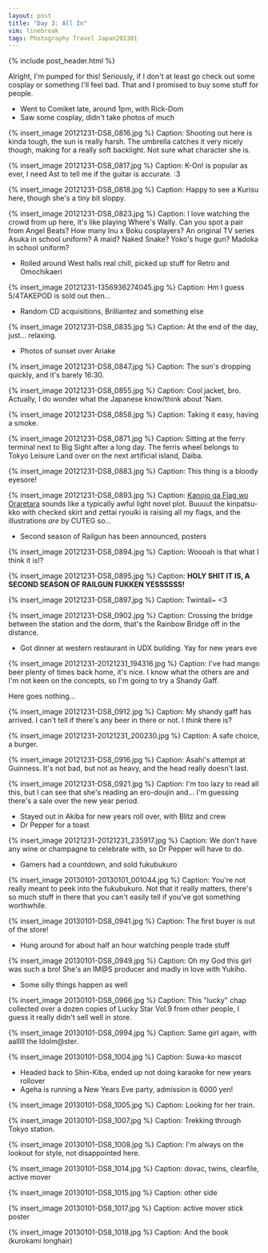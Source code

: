 ```yaml
---
layout: post
title: "Day 3: All In"
vim: linebreak
tags: Photography Travel Japan201301
---
```


{% include post_header.html %}

Alright, I'm pumped for this! Seriously, if I don't at least go check out some cosplay or something I'll feel bad. That and I promised to buy some stuff for people.


 * Went to Comiket late, around 1pm, with Rick-Dom
 * Saw some cosplay, didn't take photos of much


{% insert_image 20121231-DS8_0816.jpg %}
Caption: Shooting out here is kinda tough, the sun is really harsh. The umbrella catches it very nicely though, making for a really soft backlight. Not sure what character she is.

{% insert_image 20121231-DS8_0817.jpg %}
Caption: K-On! is popular as ever, I need Ast to tell me if the guitar is accurate. :3

{% insert_image 20121231-DS8_0818.jpg %}
Caption: Happy to see a Kurisu here, though she's a tiny bit sloppy.

{% insert_image 20121231-DS8_0823.jpg %}
Caption: I love watching the crowd from up here, it's like playing Where's Wally. Can you spot a pair from Angel Beats? How many Inu x Boku cosplayers? An original TV series Asuka in school uniform? A maid? Naked Snake? Yoko's huge gun? Madoka in school uniform?

 * Rolled around West halls real chill, picked up stuff for Retro and Omochikaeri

{% insert_image 20121231-1356936274045.jpg %}
Caption: Hm I guess 5/4TAKEPOD is sold out then...

 * Random CD acquisitions, Brilliantez and something else

{% insert_image 20121231-DS8_0835.jpg %}
Caption: At the end of the day, just... relaxing.

 * Photos of sunset over Ariake

{% insert_image 20121231-DS8_0847.jpg %}
Caption: The sun's dropping quickly, and it's barely 16:30.

{% insert_image 20121231-DS8_0855.jpg %}
Caption: Cool jacket, bro. Actually, I do wonder what the Japanese know/think about 'Nam.

{% insert_image 20121231-DS8_0858.jpg %}
Caption: Taking it easy, having a smoke.

{% insert_image 20121231-DS8_0871.jpg %}
Caption: Sitting at the ferry terminal next to Big Sight after a long day. The ferris wheel belongs to Tokyo Leisure Land over on the next artificial island, Daiba.

{% insert_image 20121231-DS8_0883.jpg %}
Caption: This thing is a bloody eyesore!

{% insert_image 20121231-DS8_0893.jpg %}
Caption: [Kanojo ga Flag wo Oraretara](http://anidb.net/perl-bin/animedb.pl?show=anime&aid=9524) sounds like a typically awful light novel plot. Buuuut the kinpatsu-kko with checked skirt and zettai ryouiki is raising all my flags, and the illustrations *are* by CUTEG so...

 * Second season of Railgun has been announced, posters

{% insert_image 20121231-DS8_0894.jpg %}
Caption: Woooah is that what I think it is!?

{% insert_image 20121231-DS8_0895.jpg %}
Caption: **HOLY SHIT IT IS, A SECOND SEASON OF RAILGUN FUKKEN YESSSSSS!**

{% insert_image 20121231-DS8_0897.jpg %}
Caption: Twintail~ <3

{% insert_image 20121231-DS8_0902.jpg %}
Caption: Crossing the bridge between the station and the dorm, that's the Rainbow Bridge off in the distance.

 * Got dinner at western restaurant in UDX building. Yay for new years eve

{% insert_image 20121231-20121231_194316.jpg %}
Caption: I've had mango beer plenty of times back home, it's nice. I know what the others are and I'm not keen on the concepts, so I'm going to try a Shandy Gaff.

Here goes nothing...

{% insert_image 20121231-DS8_0912.jpg %}
Caption: My shandy gaff has arrived. I can't tell if there's any beer in there or not. I *think* there is?

{% insert_image 20121231-20121231_200230.jpg %}
Caption: A safe choice, a burger.

{% insert_image 20121231-DS8_0916.jpg %}
Caption: Asahi's attempt at Guinness. It's not bad, but not as heavy, and the head really doesn't last.

{% insert_image 20121231-DS8_0921.jpg %}
Caption: I'm too lazy to read all this, but I can see that she's reading an ero-doujin and... I'm guessing there's a sale over the new year period.

 * Stayed out in Akiba for new years roll over, with Blitz and crew
 * Dr Pepper for a toast

{% insert_image 20121231-20121231_235917.jpg %}
Caption: We don't have any wine or champagne to celebrate with, so Dr Pepper will have to do.

 * Gamers had a countdown, and sold fukubukuro

{% insert_image 20130101-20130101_001044.jpg %}
Caption: You're not really meant to peek into the fukubukuro. Not that it really matters, there's so much stuff in there that you can't easily tell if you've got something worthwhile.

{% insert_image 20130101-DS8_0941.jpg %}
Caption: The first buyer is out of the store!

 * Hung around for about half an hour watching people trade stuff

{% insert_image 20130101-DS8_0949.jpg %}
Caption: Oh my God this girl was such a bro! She's an IM@S producer and madly in love with Yukiho.

 * Some silly things happen as well

{% insert_image 20130101-DS8_0966.jpg %}
Caption: This "lucky" chap collected over a dozen copies of Lucky Star Vol.9 from other people, I guess it really didn't sell well in store.

{% insert_image 20130101-DS8_0994.jpg %}
Caption: Same girl again, with aalllll the Idolm@ster.

{% insert_image 20130101-DS8_1004.jpg %}
Caption: Suwa-ko mascot

 * Headed back to Shin-Kiba, ended up not doing karaoke for new years rollover
 * Ageha is running a New Years Eve party, admission is 6000 yen!

{% insert_image 20130101-DS8_1005.jpg %}
Caption: Looking for her train.

{% insert_image 20130101-DS8_1007.jpg %}
Caption: Trekking through Tokyo station.

{% insert_image 20130101-DS8_1008.jpg %}
Caption: I'm always on the lookout for style, not disappointed here.

{% insert_image 20130101-DS8_1014.jpg %}
Caption: dovac, twins, clearfile, active mover

{% insert_image 20130101-DS8_1015.jpg %}
Caption: other side

{% insert_image 20130101-DS8_1017.jpg %}
Caption: active mover stick poster

{% insert_image 20130101-DS8_1018.jpg %}
Caption: And the book (kurokami longhair)

